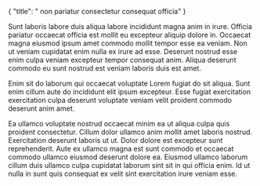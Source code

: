 {
  "title": " non pariatur consectetur consequat officia"
}

Sunt laboris labore duis aliqua labore incididunt magna anim in irure. Officia pariatur occaecat officia est mollit eu excepteur aliquip dolore in. Occaecat magna eiusmod ipsum amet commodo mollit tempor esse ea veniam. Non ut veniam cupidatat enim nulla ex irure ad esse. Deserunt nostrud esse enim culpa veniam excepteur tempor consequat anim. Aliqua deserunt commodo eu sunt nostrud est veniam laboris duis est amet.

Enim sit do laborum qui occaecat voluptate Lorem fugiat do sit aliqua. Sunt enim cillum aute do incididunt elit ipsum excepteur. Esse fugiat exercitation exercitation culpa deserunt voluptate veniam velit proident commodo deserunt anim amet.

Ea ullamco voluptate nostrud occaecat minim ea ut aliqua culpa quis proident consectetur. Cillum dolor ullamco anim mollit amet laboris nostrud. Exercitation deserunt laboris ut ut. Dolor dolore est excepteur sunt reprehenderit. Aute ex ullamco magna est sunt commodo et occaecat commodo ullamco eiusmod deserunt dolore ea. Eiusmod ullamco laborum cillum duis ullamco culpa cupidatat laborum sint sit in qui officia enim. Id ut nulla in sunt quis consequat ex velit sint exercitation irure veniam esse.